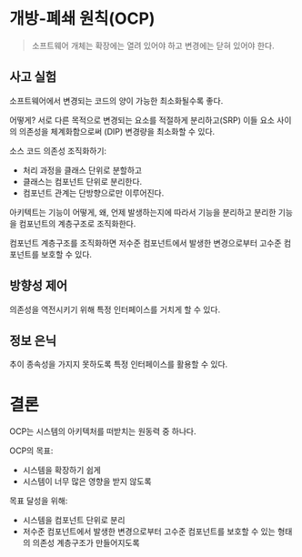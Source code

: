 # 개방-폐쇄 원칙(OCP)


> 소프트웨어 개체는 확장에는 열려 있어야 하고 변경에는 닫혀 있어야 한다.

## 사고 실험

소프트웨어에서 변경되는 코드의 양이 가능한 최소화될수록 좋다.

어떻게? 서로 다른 목적으로 변경되는 요소를 적절하게 분리하고(SRP) 이들 요소 사이의 의존성을 체계화함으로써 (DIP) 변경량을 최소화할 수 있다.

소스 코드 의존성 조직화하기:
* 처리 과정을 클래스 단위로 분할하고
* 클래스는 컴포넌트 단위로 분리한다.
* 컴포넌트 관계는 단방향으로만 이루어진다.

아키텍트는 기능이 어떻게, 왜, 언제 발생하는지에 따라서 기능을 분리하고 분리한 기능을 컴포넌트의 계층구조로 조직화한다.

컴포넌트 계층구조를 조직화하면 저수준 컴포넌트에서 발생한 변경으로부터 고수준 컴포넌트를 보호할 수 있다.

## 방향성 제어

의존성을 역전시키기 위해 특정 인터페이스를 거치게 할 수 있다.

## 정보 은닉 

추이 종속성을 가지지 못하도록 특정 인터페이스를 활용할 수 있다.

# 결론

OCP는 시스템의 아키텍처를 떠받치는 원동력 중 하나다.

OCP의 목표:
* 시스템을 확장하기 쉽게
* 시스템이 너무 많은 영향을 받지 않도록

목표 달성을 위해:
* 시스템을 컴포넌트 단위로 분리
* 저수준 컴포넌트에서 발생한 변경으로부터 고수준 컴포넌트를 보호할 수 있는 형태의 의존성 계층구조가 만들어지도록
